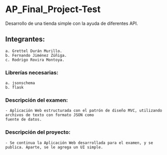 # AP_Final_Project-Test
Desarrollo de una tienda simple con la ayuda de diferentes API. 

## Integrantes: 

    a. Grettel Durán Murillo.
    b. Fernando Jiménez Zúñiga.
    c. Rodrigo Rovira Montoya.

### Librerías necesarias:

    a. jsonschema
    b. flask

### Descripción del examen: 

    - Aplicación Web estructurada con el patrón de diseño MVC, utilizando archivos de texto con formato JSON como
    fuente de datos.

### Descripción del proyecto:

    - Se continua la Aplicación Web desarrollada para el examen, y se publica. Aparte, se le agrega un UI simple.

